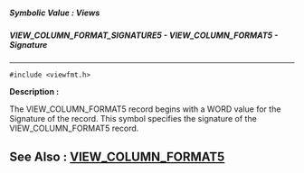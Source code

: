 ##### Symbolic Value : Views
##### VIEW_COLUMN_FORMAT_SIGNATURE5 - VIEW_COLUMN_FORMAT5 - Signature
---
```
#include <viewfmt.h>
```
**Description :**

The VIEW_COLUMN_FORMAT5 record begins with a WORD value for the Signature of 
the record.  This symbol specifies the signature of the VIEW_COLUMN_FORMAT5 
record.  

**See Also :**
[VIEW_COLUMN_FORMAT5](/domino-c-api-docs/reference/Data/VIEW_COLUMN_FORMAT5)
---
